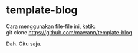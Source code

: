 # template-blog

Cara menggunakan file-file ini, ketik:  
git clone https://github.com/mawann/template-blog  

Dah. Gitu saja.
